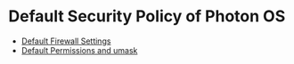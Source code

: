 # Default Security Policy of Photon OS

-   [Default Firewall Settings](default-firewall-settings.md)
-   [Default Permissions and umask](default-permissions-and-umask.md)